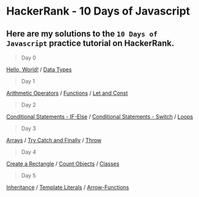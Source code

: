 # HackerRank - 10 Days of Javascript

## Here are my solutions to the `10 Days of Javascript` practice tutorial on HackerRank.


> Day 0

[Hello, World!](Day-0/Hello-World.js) / [Data Types](Day-0/Data-Types.js)


> Day 1

[Arithmetic Operators](Day-1/Arithmetic-Operators.js) / [Functions](Day-1/Functions.js) / [Let and Const](Day-1/Let-and-Const.js)


> Day 2

[Conditional Statements - IF-Else](Day-2/Conditional-Statements-If-Else.js) / [Conditional Statements - Switch](Day-2/Conditional-Statements-Switch.js) / [Loops](Day-2/Loops.js)


> Day 3

[Arrays](Day-3/Arrays.js) / [Try Catch and Finally](Day-3/TryCatch-and-Finally.js) / [Throw](Day-3/Throw.js)


> Day 4

[Create a Rectangle](Day-4/Create-a-Rectangle.js) / [Count Objects](Day-4/Count-Objects.js) / [Classes](Day-4/Classes.js)


> Day 5 

[Inheritance](Day-5/Inheritance.js) / [Template Literals](Day-5/Template-Literals.js) / [Arrow-Functions](Day-5/Arrow-Functions.js)